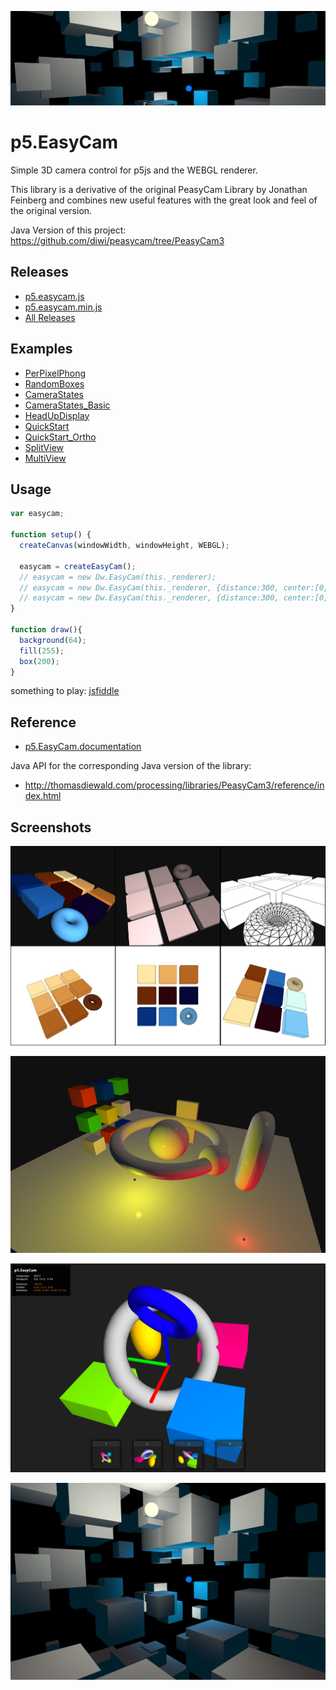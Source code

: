 ![MultiView](screenshots/RandomBoxes_crop.jpg)


# p5.EasyCam

Simple 3D camera control for p5js and the WEBGL renderer.

This library is a derivative of the original PeasyCam Library by Jonathan Feinberg 
and combines new useful features with the great look and feel of the original version.

Java Version of this project: https://github.com/diwi/peasycam/tree/PeasyCam3


## Releases

- [p5.easycam.js](https://rawgit.com/diwi/p5.EasyCam/master/p5.easycam.js)
- [p5.easycam.min.js](https://rawgit.com/diwi/p5.EasyCam/master/p5.easycam.min.js)
- [All Releases](https://github.com/diwi/p5.EasyCam/releases)


## Examples

- [PerPixelPhong](https://diwi.github.io/p5.EasyCam/examples/PerPixelPhong/)
- [RandomBoxes](https://diwi.github.io/p5.EasyCam/examples/RandomBoxes/)
- [CameraStates](https://diwi.github.io/p5.EasyCam/examples/CameraStates/)
- [CameraStates_Basic](https://diwi.github.io/p5.EasyCam/examples/CameraStates_Basic/)
- [HeadUpDisplay](https://diwi.github.io/p5.EasyCam/examples/HeadUpDisplay/)
- [QuickStart](https://diwi.github.io/p5.EasyCam/examples/QuickStart/)
- [QuickStart_Ortho](https://diwi.github.io/p5.EasyCam/examples/QuickStart_Ortho/)
- [SplitView](https://diwi.github.io/p5.EasyCam/examples/SplitView/)
- [MultiView](https://diwi.github.io/p5.EasyCam/examples/MultiView/)


## Usage

```javascript
var easycam;

function setup() { 
  createCanvas(windowWidth, windowHeight, WEBGL);

  easycam = createEasyCam();
  // easycam = new Dw.EasyCam(this._renderer);
  // easycam = new Dw.EasyCam(this._renderer, {distance:300, center:[0,0,0]});
  // easycam = new Dw.EasyCam(this._renderer, {distance:300, center:[0,0,0], rotation:[1,0,0,0]});
} 

function draw(){
  background(64);
  fill(255);
  box(200);
}
```
something to play: [jsfiddle](https://jsfiddle.net/wqjugp9m/7/)


## Reference

- [p5.EasyCam.documentation](https://rawgit.com/diwi/p5.EasyCam/master/documentation/index.html)


Java API for the corresponding Java version of the library:
- http://thomasdiewald.com/processing/libraries/PeasyCam3/reference/index.html


## Screenshots

![MultiView](screenshots/MultiView.jpg)

![PerPixelPhong](screenshots/PerPixelPhong.jpg)

![CameraStates](screenshots/CameraStates.jpg)

![MultiView](screenshots/RandomBoxes.jpg)
